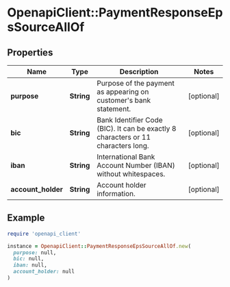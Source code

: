 # OpenapiClient::PaymentResponseEpsSourceAllOf

## Properties

| Name | Type | Description | Notes |
| ---- | ---- | ----------- | ----- |
| **purpose** | **String** | Purpose of the payment as appearing on customer&#39;s bank statement. | [optional] |
| **bic** | **String** | Bank Identifier Code (BIC). It can be exactly 8 characters or 11 characters long. | [optional] |
| **iban** | **String** | International Bank Account Number (IBAN) without whitespaces. | [optional] |
| **account_holder** | **String** | Account holder information. | [optional] |

## Example

```ruby
require 'openapi_client'

instance = OpenapiClient::PaymentResponseEpsSourceAllOf.new(
  purpose: null,
  bic: null,
  iban: null,
  account_holder: null
)
```

